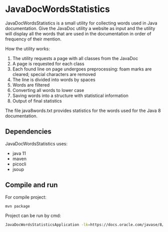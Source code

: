 # JavaDocWordsStatistics
JavaDocWordsStatistics is a small utility for collecting words used in Java documentation. Give the JavaDoc utility a website as input and the utility will display all the words that are used in the documentation in order of frequency of their mention.

How the utility works:
1. The utility requests a page with all classes from the JavaDoc
2. A page is requested for each class
3. Each found line on page undergoes preprocessing: foam marks are cleared; special characters are removed
5. The line is divided into words by spaces
6. Words are filtered 
7. Converting all words to lower case
8. Saving words into a structure with statistical information
9. Output of final statistics

The file java8words.txt provides statistics for the words used for the Java 8 documentation.
## Dependencies
JavaDocWordsStatistics uses:
- java 11
- maven
- picocli
- jsoup

## Compile and run
For compile project:
```bash
mvn package
```

Project can be run by cmd:
```bash
JavaDocWordsStatisticsApplication -lk=https://docs.oracle.com/javase/8/docs/api/ -lt=0 -f=5 -d=5000
```
